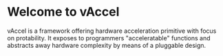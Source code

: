 # Welcome to vAccel

vAccel is a framework offering hardware acceleration primitive with focus on
protability. It exposes to programmers "acceleratable" functions and abstracts
away hardware complexity by means of a pluggable design.
